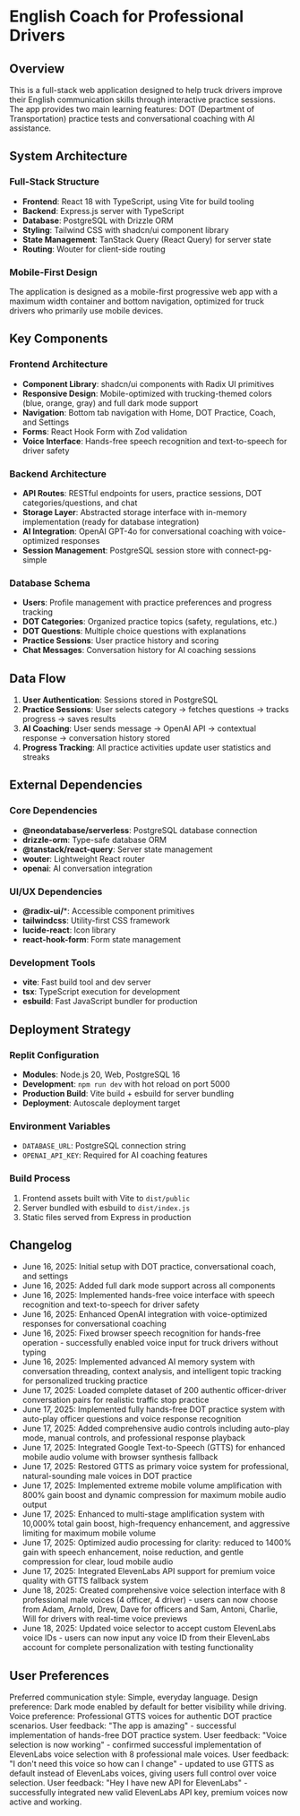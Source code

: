 # English Coach for Professional Drivers

## Overview

This is a full-stack web application designed to help truck drivers improve their English communication skills through interactive practice sessions. The app provides two main learning features: DOT (Department of Transportation) practice tests and conversational coaching with AI assistance.

## System Architecture

### Full-Stack Structure
- **Frontend**: React 18 with TypeScript, using Vite for build tooling
- **Backend**: Express.js server with TypeScript
- **Database**: PostgreSQL with Drizzle ORM
- **Styling**: Tailwind CSS with shadcn/ui component library
- **State Management**: TanStack Query (React Query) for server state
- **Routing**: Wouter for client-side routing

### Mobile-First Design
The application is designed as a mobile-first progressive web app with a maximum width container and bottom navigation, optimized for truck drivers who primarily use mobile devices.

## Key Components

### Frontend Architecture
- **Component Library**: shadcn/ui components with Radix UI primitives
- **Responsive Design**: Mobile-optimized with trucking-themed colors (blue, orange, gray) and full dark mode support
- **Navigation**: Bottom tab navigation with Home, DOT Practice, Coach, and Settings
- **Forms**: React Hook Form with Zod validation
- **Voice Interface**: Hands-free speech recognition and text-to-speech for driver safety

### Backend Architecture
- **API Routes**: RESTful endpoints for users, practice sessions, DOT categories/questions, and chat
- **Storage Layer**: Abstracted storage interface with in-memory implementation (ready for database integration)
- **AI Integration**: OpenAI GPT-4o for conversational coaching with voice-optimized responses
- **Session Management**: PostgreSQL session store with connect-pg-simple

### Database Schema
- **Users**: Profile management with practice preferences and progress tracking
- **DOT Categories**: Organized practice topics (safety, regulations, etc.)
- **DOT Questions**: Multiple choice questions with explanations
- **Practice Sessions**: User practice history and scoring
- **Chat Messages**: Conversation history for AI coaching sessions

## Data Flow

1. **User Authentication**: Sessions stored in PostgreSQL
2. **Practice Sessions**: User selects category → fetches questions → tracks progress → saves results
3. **AI Coaching**: User sends message → OpenAI API → contextual response → conversation history stored
4. **Progress Tracking**: All practice activities update user statistics and streaks

## External Dependencies

### Core Dependencies
- **@neondatabase/serverless**: PostgreSQL database connection
- **drizzle-orm**: Type-safe database ORM
- **@tanstack/react-query**: Server state management
- **wouter**: Lightweight React router
- **openai**: AI conversation integration

### UI/UX Dependencies
- **@radix-ui/***: Accessible component primitives
- **tailwindcss**: Utility-first CSS framework
- **lucide-react**: Icon library
- **react-hook-form**: Form state management

### Development Tools
- **vite**: Fast build tool and dev server
- **tsx**: TypeScript execution for development
- **esbuild**: Fast JavaScript bundler for production

## Deployment Strategy

### Replit Configuration
- **Modules**: Node.js 20, Web, PostgreSQL 16
- **Development**: `npm run dev` with hot reload on port 5000
- **Production Build**: Vite build + esbuild for server bundling
- **Deployment**: Autoscale deployment target

### Environment Variables
- `DATABASE_URL`: PostgreSQL connection string
- `OPENAI_API_KEY`: Required for AI coaching features

### Build Process
1. Frontend assets built with Vite to `dist/public`
2. Server bundled with esbuild to `dist/index.js`
3. Static files served from Express in production

## Changelog
- June 16, 2025: Initial setup with DOT practice, conversational coach, and settings
- June 16, 2025: Added full dark mode support across all components
- June 16, 2025: Implemented hands-free voice interface with speech recognition and text-to-speech for driver safety
- June 16, 2025: Enhanced OpenAI integration with voice-optimized responses for conversational coaching
- June 16, 2025: Fixed browser speech recognition for hands-free operation - successfully enabled voice input for truck drivers without typing
- June 16, 2025: Implemented advanced AI memory system with conversation threading, context analysis, and intelligent topic tracking for personalized trucking practice
- June 17, 2025: Loaded complete dataset of 200 authentic officer-driver conversation pairs for realistic traffic stop practice
- June 17, 2025: Implemented fully hands-free DOT practice system with auto-play officer questions and voice response recognition
- June 17, 2025: Added comprehensive audio controls including auto-play mode, manual controls, and professional response playback
- June 17, 2025: Integrated Google Text-to-Speech (GTTS) for enhanced mobile audio volume with browser synthesis fallback
- June 17, 2025: Restored GTTS as primary voice system for professional, natural-sounding male voices in DOT practice
- June 17, 2025: Implemented extreme mobile volume amplification with 800% gain boost and dynamic compression for maximum mobile audio output
- June 17, 2025: Enhanced to multi-stage amplification system with 10,000% total gain boost, high-frequency enhancement, and aggressive limiting for maximum mobile volume
- June 17, 2025: Optimized audio processing for clarity: reduced to 1400% gain with speech enhancement, noise reduction, and gentle compression for clear, loud mobile audio
- June 17, 2025: Integrated ElevenLabs API support for premium voice quality with GTTS fallback system
- June 18, 2025: Created comprehensive voice selection interface with 8 professional male voices (4 officer, 4 driver) - users can now choose from Adam, Arnold, Drew, Dave for officers and Sam, Antoni, Charlie, Will for drivers with real-time voice previews
- June 18, 2025: Updated voice selector to accept custom ElevenLabs voice IDs - users can now input any voice ID from their ElevenLabs account for complete personalization with testing functionality

## User Preferences

Preferred communication style: Simple, everyday language.
Design preference: Dark mode enabled by default for better visibility while driving.
Voice preference: Professional GTTS voices for authentic DOT practice scenarios.
User feedback: "The app is amazing" - successful implementation of hands-free DOT practice system.
User feedback: "Voice selection is now working" - confirmed successful implementation of ElevenLabs voice selection with 8 professional male voices.
User feedback: "I don't need this voice so how can I change" - updated to use GTTS as default instead of ElevenLabs voices, giving users full control over voice selection.
User feedback: "Hey I have new API for ElevenLabs" - successfully integrated new valid ElevenLabs API key, premium voices now active and working.